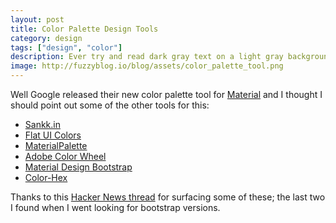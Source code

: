```yaml
---
layout: post
title: Color Palette Design Tools
category: design
tags: ["design", "color"]
description: Ever try and read dark gray text on a light gray background?  If more designers used color palette tools like these, maybe that wouldn't happen.
image: http://fuzzyblog.io/blog/assets/color_palette_tool.png
---
```

Well Google released their new color palette tool for [Material](https://material.io/color/) and I thought I should point out some of the other tools for this: 

* [Sankk.in](https://www.sankk.in/material-mixer/)
* [Flat UI Colors](http://flatuicolors.com/)
* [MaterialPalette](https://www.materialpalette.com/)
* [Adobe Color Wheel](https://color.adobe.com/create/color-wheel/)
* [Material Design Bootstrap](https://mdbootstrap.com/css/colors/)
* [Color-Hex](http://www.color-hex.com/color-palettes/)

Thanks to this [Hacker News thread](https://news.ycombinator.com/item?id=14085425) for surfacing some of these; the last two I found when I went looking for bootstrap versions.

